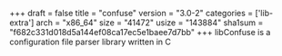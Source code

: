 +++
draft = false
title = "confuse"
version = "3.0-2"
categories = ['lib-extra']
arch = "x86_64"
size = "41472"
usize = "143884"
sha1sum = "f682c331d018d5a144ef08ca17ec5e1baee7d7bb"
+++
libConfuse is a configuration file parser library written in C